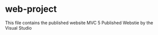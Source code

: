 # web-project
This file contains the published website 
MVC 5 Published Webstie by the Visual Studio
